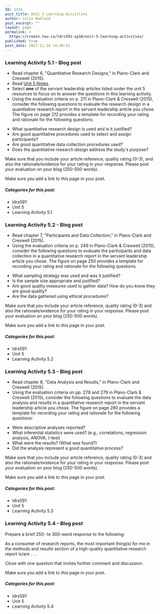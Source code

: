 ```yaml
---
ID: 1334
post_title: Unit 5 Learning Activities
author: Colin Madland
post_excerpt: ""
layout: page
permalink: >
  https://create.twu.ca/ldrs591-sp18/unit-5-learning-activities/
published: true
post_date: 2017-11-24 14:49:51
---
```

### Learning Activity 5.1 - Blog post

* Read chapter 6, "Quantitative Research Designs," in Plano-Clark and Creswell (2015).
* Read <a href="https://create.twu.ca/ldrs591-sp18/unit-5-notes/">Unit 5 Notes</a>.
* Select **one** of the servant leadership articles listed under the unit 5 resources to focus on to answer the questions in this learning activity.
* Using the evaluation criteria on p. 211 in Plano-Clark &amp; Creswell (2015), consider the following questions to evaluate the research design in a quantitative research report in the servant leadership article you chose. The figure on page 212 provides a template for recording your rating and rationale for the following questions:
<ul>
 	<li>What quantitative research design is used and is it justified?</li>
 	<li>Are good quantitative procedures used to select and assign participants?</li>
 	<li>Are good quantitative data collection procedures used?</li>
 	<li>Does the quantitative research design address the study's purpose?</li>
</ul>
Make sure that you include your article reference, quality rating (0-3), and also the rationale/evidence for your rating in your response. Please post your evaluation on your blog (250-500 words). 

Make sure you add a link to this page in your post.

##### Categories for this post:

* ldrs591
* Unit 5
* Learning Activity 5.1

### Learning Activity 5.2 - Blog post

* Read chapter 7, "Participants and Data Collection," in Plano-Clark and Creswell (2015).
* Using the evaluation criteria on p. 249 in Plano-Clark &amp; Creswell (2015), consider the following questions to evaluate the participants and data collection in a quantitative research report in the servant leadership article you chose. The figure on page 250 provides a template for recording your rating and rationale for the following questions.
<ul>
 	<li>What sampling strategy was used and was it justified?</li>
 	<li>Is the sample size appropriate and justified?</li>
 	<li>Are good quality measures used to gather data? How do you know they are good quality?</li>
 	<li>Are the data gathered using ethical procedures?</li>
</ul>
Make sure that you include your article reference, quality rating (0-3) and also the rationale/evidence for your rating in your response. Please post your evaluation on your blog (250-500 words).

Make sure you add a link to this page in your post.

##### Categories for this post:

* ldrs591
* Unit 5
* Learning Activity 5.2

### Learning Activity 5.3 - Blog post

* Read chapter 8, "Data Analysis and Results," in Plano-Clark and Creswell (2015).
* Using the evaluation criteria on pp. 278 and 279 in Plano-Clark &amp; Creswell (2015), consider the following questions to evaluate the data analysis and results in a quantitative research report in the servant leadership article you chose. The figure on page 280 provides a template for recording your rating and rationale for the following questions:
<ul>
 	<li>Were descriptive analyses reported?</li>
 	<li>What inferential statistics were used? (e.g., correlations, regression analysis, ANOVA, t-test)</li>
 	<li>What were the results? (What was found?)</li>
 	<li>Did the analysis represent a good quantitative process?</li>
</ul>
Make sure that you include your article reference, quality rating (0-3) and also the rationale/evidence for your rating in your response. Please post your evaluation on your blog (250-500 words). 

Make sure you add a link to this page in your post.

##### Categories for this post:

* ldrs591
* Unit 5
* Learning Activity 5.3

### Learning Activity 5.4 - Blog post

Prepare a brief 250- to 300-word response to the following:

As a consumer of research reports, the most important thing(s) for me in the methods and results section of a high-quality quantitative research report is/are . . .

Close with one question that invites further comment and discussion.

Make sure you add a link to this page in your post.

##### Categories for this post:

* ldrs591
* Unit 5
* Learning Activity 5.4
